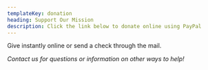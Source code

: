```yaml
---
templateKey: donation
heading: Support Our Mission
description: Click the link below to donate online using PayPal
---
```

Give instantly online or send a check through the mail.

_Contact us for questions or information on other ways to help!_
